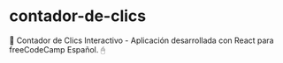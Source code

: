 # contador-de-clics
📌 Contador de Clics Interactivo - Aplicación desarrollada con React para freeCodeCamp Español. 🖰
